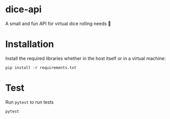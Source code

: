 # dice-api

A small and fun API for virtual dice rolling needs 🎲

# Installation

Install the required libraries whether in the host itself or in a virtual machine:

```
pip install -r requirements.txt
```

# Test

Run `pytest` to run tests

```
pytest
```